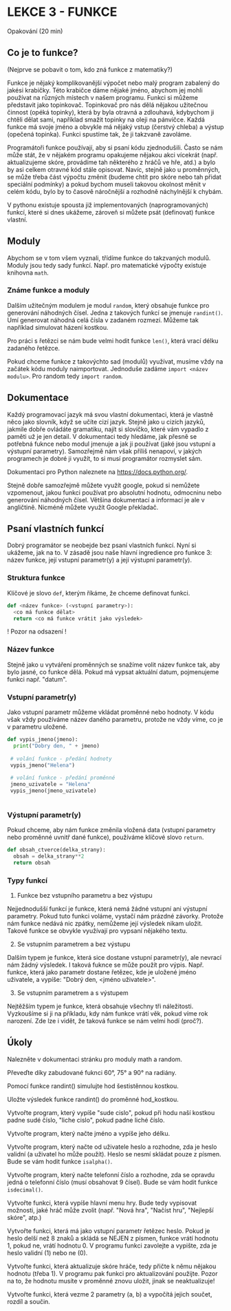 # LEKCE 3 - FUNKCE

Opakování (20 min)

## Co je to funkce?

(Nejprve se pobavit o tom, kdo zná funkce z matematiky?)

Funkce je nějaký komplikovanější výpočet nebo malý program zabalený do jakési krabičky. Této krabičce dáme nějaké jméno, abychom jej mohli používat na různých místech v našem programu. Funkci si můžeme představit jako topinkovač. Topinkovač pro nás dělá nějakou užitečnou činnost (opéká topinky), která by byla otravná a zdlouhavá, kdybychom ji chtěli dělat sami, například smažit topinky na oleji na pánvičce. Každá funkce má svoje jméno a obvykle má nějaký vstup (čerstvý chleba) a výstup (opečená topinka). Funkci spustíme tak, že ji takzvaně zavoláme.

Programátoři funkce používají, aby si psaní kódu zjednodušili. Často se nám může stát, že v nějakém programu opakujeme nějakou akci vícekrát (např. aktualizujeme skóre, provádíme tah některého z hráčů ve hře, atd.) a bylo by asi celkem otravné kód stále opisovat. Navíc, stejně jako u proměnných, se může třeba část výpočtu změnit (budeme chtít pro skóre nebo tah přidat speciální podmínky) a pokud bychom museli takovou okolnost měnit v celém kódu, bylo by to časově náročnější a rozhodně náchylnější k chybám.

V pythonu existuje spousta již implementovaných (naprogramovaných) funkcí, které si dnes ukážeme, zároveň si můžete psát (definovat) funkce vlastní.

## Moduly

Abychom se v tom všem vyznali, třídíme funkce do takzvaných modulů. Moduly jsou tedy sady funkcí. Např. pro matematické výpočty existuje knihovna `math`. 

### Známe funkce a moduly

Dalším užitečným modulem je modul `random`, který obsahuje funkce pro generování náhodných čísel. Jedna z takových funkcí se jmenuje `randint()`. Umí generovat náhodná celá čísla v zadaném rozmezí. Můžeme tak například simulovat házení kostkou.

Pro práci s řetězci se nám bude velmi hodit funkce `len()`, která vrací délku zadaného řetězce.

Pokud chceme funkce z takovýchto sad (modulů) využívat, musíme vždy na začátek kódu moduly naimportovat. Jednoduše zadáme `import <název modulu>`. Pro random tedy `import random`.

## Dokumentace 

Každý programovací jazyk má svou vlastní dokumentaci, která je vlastně něco jako slovník, když se učíte cizí jazyk. Stejně jako u cizích jazyků, jakmile dobře ovládáte gramatiku, najít si slovíčko, které vám vypadlo z paměti už je jen detail. V dokumentaci tedy hledáme, jak přesně se potřebná fuknce nebo modul jmenuje a jak ji používat (jaké jsou vstupní a výstupní parametry). Samozřejmě nám však příliš nenapoví, v jakých programech je dobré ji využít, to si musí programátor rozmyslet sám.

Dokumentaci pro Python naleznete na https://docs.python.org/.

Stejně dobře samozřejmě můžete využít google, pokud si nemůžete vzpomenout, jakou funkci používat pro absolutní hodnotu, odmocninu nebo generování náhodných čísel. Většina dokumentací a informací je ale v angličtině. Nicméně můžete využít Google překladač. 

## Psaní vlastních funkcí

Dobrý programátor se neobejde bez psaní vlastních funkcí. Nyní si ukážeme, jak na to. V zásadě jsou naše hlavní ingredience pro funkce 3: název funkce, její vstupní parametr(y) a její výstupní parametr(y).

### Struktura funkce

Klíčové je slovo `def`, kterým říkáme, že chceme definovat funkci.

``` python
def <název funkce> (<vstupní parametry>):
  <co má funkce dělat>
  return <co má funkce vrátit jako výsledek>
```

! Pozor na odsazení !

### Název funkce

Stejně jako u vytváření proměnných se snažíme volit název funkce tak, aby bylo jasné, co funkce dělá. Pokud má vypsat aktuální datum, pojmenujeme funkci např. "datum".

### Vstupní parametr(y)

Jako vstupní parametr můžeme vkládat proměnné nebo hodnoty. V kódu však vždy používáme název daného parametru, protože ne vždy víme, co je v parametru uložené.

```python
def vypis_jmeno(jmeno):
  print("Dobry den, " + jmeno)
  
 # volání funkce - předání hodnoty
 vypis_jmeno("Helena")
 
 # volání funkce - předání proměnné
 jmeno_uzivatele = "Helena"
 vypis_jmeno(jmeno_uzivatele)
 
 ```

### Výstupní parametr(y)

Pokud chceme, aby nám funkce změnila vložená data (vstupní parametry nebo proměnné uvnitř dané funkce), používáme klíčové slovo `return`.

```python
def obsah_ctverce(delka_strany):
  obsah = delka_strany**2
  return obsah
```

### Typy funkcí

1) Funkce bez vstupního parametru a bez výstupu

Nejjednodušší funkcí je funkce, která nemá žádné vstupní ani výstupní parametry. Pokud tuto funkci voláme, vystačí nám prázdné závorky. Protože nám funkce nedává nic zpátky, nemůžeme její výsledek nikam uložit. Takové funkce se obvykle využívají pro vypsaní nějakého textu. 

2) Se vstupním parametrem a bez výstupu 

Dalším typem je funkce, která sice dostane vstupní parametr(y), ale nevrací nám žádný výsledek. I taková fuknce se může použít pro výpis. Např. funkce, která jako parametr dostane řetězec, kde je uložené jméno uživatele, a vypíše: "Dobrý den, <jméno uživatele>".

3) Se vstupním parametrem a s výstupem 

Nejtěžším typem je funkce, která obsahuje všechny tři náležitosti. Vyzkoušíme si ji na příkladu, kdy nám funkce vrátí věk, pokud víme rok narození. Zde lze i vidět, že taková funkce se nám velmi hodí (proč?).

## Úkoly

Nalezněte v dokumentaci stránku pro moduly math a random.

Převeďte díky zabudované fuknci 60°, 75° a 90° na radiány.

Pomocí funkce randint() simulujte hod šestistěnnou kostkou.

Uložte výsledek funkce randint() do proměnné hod_kostkou.

Vytvořte program, který vypíše "sude cislo", pokud při hodu naší kostkou padne sudé číslo, "liche cislo", pokud padne liché číslo.

Vytvořte program, který načte jméno a vypíše jeho délku.

Vytvořte program, který načte od uživatele heslo a rozhodne, zda je heslo validní (a uživatel ho může použít). Heslo se nesmí skládat pouze z písmen. Bude se vám hodit funkce `isalpha()`.

Vytvořte program, který načte telefonní číslo a rozhodne, zda se opravdu jedná o telefonní číslo (musí obsahovat 9 čísel). Bude se vám hodit funkce `isdecimal()`.

Vytvořte funkci, která vypíše hlavní menu hry. Bude tedy vypisovat možnosti, jaké hráč může zvolit (např. "Nová hra", "Načíst hru", "Nejlepší skóre", atp.)

Vytvořte funkci, která má jako vstupní parametr řetězec heslo. Pokud je heslo delší než 8 znaků a skládá se NEJEN z písmen, funkce vrátí hodnotu 1, pokud ne, vrátí hodnotu 0. V programu funkci zavolejte a vypište, zda je heslo validní (1) nebo ne (0).

Vytvořte funkci, která aktualizuje skóre hráče, tedy přičte k němu nějakou hodnotu (třeba 1). V programu pak funkci pro aktualizování použijte. Pozor na to, že hodnotu musíte v proměnné znovu uložit, jinak se neaktualizuje!

Vytvořte funkci, která vezme 2 parametry (a, b) a vypočítá jejich součet, rozdíl a součin.
